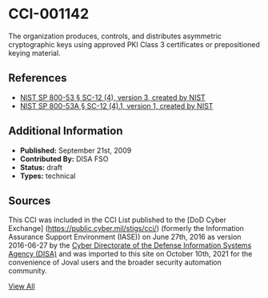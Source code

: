 # CCI-001142

The organization produces, controls, and distributes asymmetric cryptographic keys using approved PKI Class 3 certificates or prepositioned keying material.

## References ##

* [NIST SP 800-53 § SC-12 (4), version 3, created by NIST](http://csrc.nist.gov/publications/PubsSPs.html)
* [NIST SP 800-53A § SC-12 (4).1, version 1, created by NIST](http://csrc.nist.gov/publications/PubsSPs.html)


## Additional Information ##

* **Published:** September 21st, 2009
* **Contributed By:** DISA FSO
* **Status:** draft
* **Types:** technical

## Sources ##

This CCI was included in the CCI List published to the [DoD Cyber Exchange]
(https://public.cyber.mil/stigs/cci/) (formerly the Information Assurance Support Environment
(IASE)) on June 27th, 2016 as version 2016-06-27 by the [Cyber Directorate of the Defense 
Information Systems Agency (DISA)](https://public.cyber.mil/about-cyber/) and was imported to 
this site on October 10th, 2021 for the convenience of Joval users and the broader security automation community.

[View All](../README.md)
